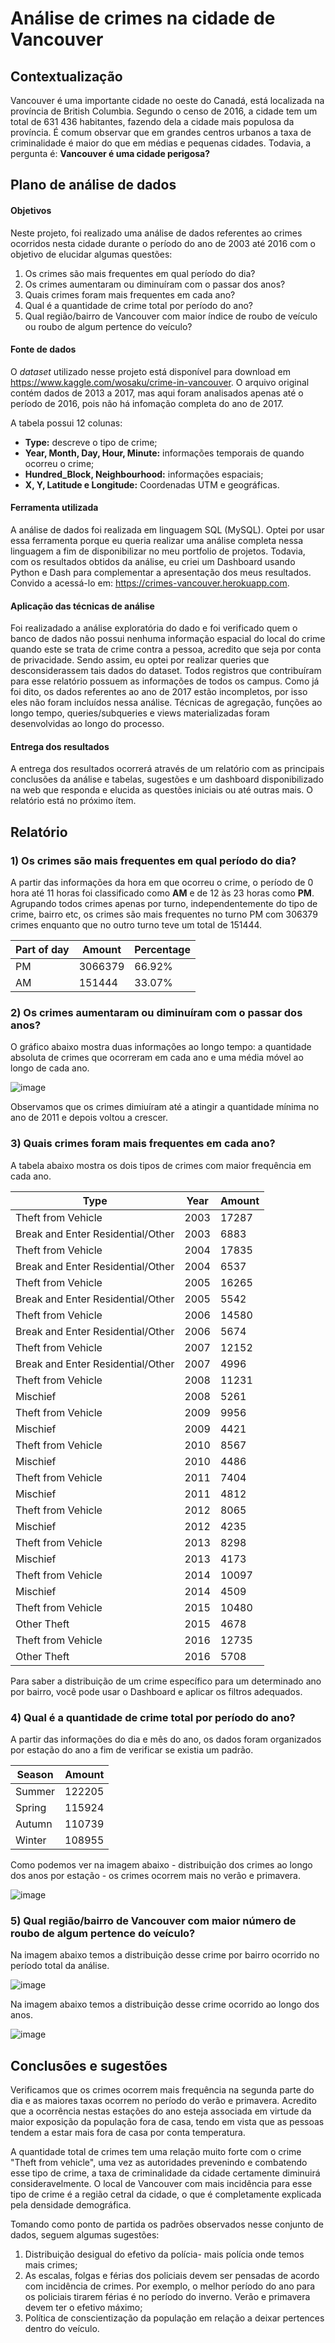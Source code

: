 # Análise de crimes na cidade de Vancouver



## Contextualização

Vancouver é uma importante cidade no oeste do Canadá, está localizada na província de British Columbia. Segundo o censo de 2016, a cidade tem um total de 631 436 habitantes, fazendo dela a cidade mais populosa da província. É comum observar que em grandes centros urbanos a taxa de criminalidade é maior do que em médias e pequenas cidades. Todavia, a pergunta é: **Vancouver é uma cidade perigosa?** 

## Plano de análise de dados
#### Objetivos

Neste projeto, foi realizado uma análise de dados referentes ao crimes ocorridos nesta cidade durante o período do ano de 2003 até 2016 com o objetivo de elucidar algumas questões:
1. Os crimes são mais frequentes em qual período do dia?
2. Os crimes aumentaram ou diminuíram com o passar dos anos?
3. Quais crimes foram mais frequentes em cada ano?
4. Qual é a quantidade de crime total por período do ano?
5. Qual região/bairro de Vancouver com maior índice de roubo de veículo ou roubo de algum pertence do veículo?

#### Fonte de dados

O *dataset* utilizado nesse projeto está disponível para download em https://www.kaggle.com/wosaku/crime-in-vancouver. O arquivo original contém dados de 2013 a 2017, mas aqui foram analisados apenas até o período de 2016, pois não há infomação completa do ano de 2017.

A tabela possui 12 colunas:
- **Type:** descreve o tipo de crime;
- **Year, Month, Day, Hour, Minute:** informações temporais de quando ocorreu o crime;
- **Hundred_Block, Neighbourhood:** informações espaciais;
- **X, Y, Latitude e Longitude:** Coordenadas UTM e geográficas.


#### Ferramenta utilizada

A análise de dados foi realizada em linguagem SQL (MySQL). Optei por usar essa ferramenta porque eu queria realizar uma análise completa nessa linguagem a fim de disponibilizar no meu portfolio de projetos. Todavia, com os resultados obtidos da análise, eu criei um Dashboard usando Python e Dash para complementar a apresentação dos meus resultados. Convido a acessá-lo em: https://crimes-vancouver.herokuapp.com. 


#### Aplicação das técnicas de análise

Foi realizadado a análise exploratória do dado e foi verificado quem o banco de dados não possui nenhuma informação espacial do local do crime quando este se trata de crime contra a pessoa, acredito que seja por conta de privacidade. Sendo assim, eu optei por realizar queries que desconsiderassem tais dados do dataset. Todos registros que contribuíram para esse relatório possuem as informações de todos os campus.  Como já foi dito, os dados referentes ao ano de 2017 estão incompletos, por isso eles não foram incluídos nessa análise. Técnicas de agregação, funções ao longo tempo, queries/subqueries e views materializadas foram desenvolvidas ao longo do processo. 

#### Entrega dos resultados

A entrega dos resultados ocorrerá através de um relatório com as principais conclusões da análise e tabelas, sugestões e um dashboard disponibilizado na web que responda e elucida as questões iniciais ou até outras mais. O relatório está no próximo ítem.


## Relatório

### 1) Os crimes são mais frequentes em qual período do dia?

A partir das informações da hora em que ocorreu o crime, o período de 0 hora até 11 horas foi classificado como **AM** e de 12 às 23 horas como **PM**. Agrupando todos crimes apenas por turno, independentemente do tipo de crime, bairro etc, os crimes são mais frequentes no turno PM com 306379 crimes enquanto que no outro turno teve um total de 151444.

| Part of day | Amount  | Percentage |
| ----------- | ------- | ---------  |
|     PM      | 3066379 |   66.92%   |
|     AM      | 151444  |   33.07%   |


### 2) Os crimes aumentaram ou diminuíram com o passar dos anos?

O gráfico abaixo mostra duas informações ao longo tempo: a quantidade absoluta de crimes que ocorreram em cada ano e uma média móvel ao longo de cada ano.

![image](https://user-images.githubusercontent.com/45640708/158600160-0537d32d-df13-4053-98e0-be12950996f0.png)

Observamos que os crimes dimiuíram até a atingir a quantidade mínima no ano de 2011 e depois voltou a crescer. 

### 3) Quais crimes foram mais frequentes em cada ano?

A tabela abaixo mostra os dois tipos de crimes com maior frequência em cada ano.

|        Type | Year    |  Amount    |
| ----------- | ------- | ---------  |
|  Theft from Vehicle     | 2003   |  17287   |
| Break and Enter Residential/Other    | 2003    | 6883 | 
 | Theft from Vehicle    | 2004    | 17835 | 
 | Break and Enter Residential/Other    | 2004    | 6537 | 
 | Theft from Vehicle    | 2005    | 16265 | 
 | Break and Enter Residential/Other    | 2005    | 5542 | 
 | Theft from Vehicle    | 2006    | 14580 | 
 | Break and Enter Residential/Other    | 2006    | 5674 | 
 | Theft from Vehicle    | 2007    | 12152 | 
 | Break and Enter Residential/Other    | 2007    | 4996 | 
 | Theft from Vehicle    | 2008    | 11231 | 
 | Mischief    | 2008    | 5261 | 
 | Theft from Vehicle    | 2009    | 9956 | 
 | Mischief    | 2009    | 4421 | 
 | Theft from Vehicle    | 2010    | 8567 | 
 | Mischief    | 2010    | 4486 | 
 | Theft from Vehicle    | 2011    | 7404 | 
 | Mischief    | 2011    | 4812 | 
 | Theft from Vehicle    | 2012    | 8065 | 
 | Mischief    | 2012    | 4235 | 
 | Theft from Vehicle    | 2013    | 8298 | 
 | Mischief    | 2013    | 4173 | 
 | Theft from Vehicle    | 2014    | 10097 | 
 | Mischief    | 2014    | 4509 | 
 | Theft from Vehicle    | 2015    | 10480 | 
 | Other Theft    | 2015    | 4678 | 
 | Theft from Vehicle    | 2016    | 12735 | 
 | Other Theft    | 2016    | 5708 | 


Para saber a distribuição de um crime específico para um determinado ano por bairro, você pode usar o Dashboard e aplicar os filtros adequados.

### 4) Qual é a quantidade de crime total por período do ano?

A partir das informações do dia e mês do ano, os dados foram organizados por estação do ano a fim de verificar se existia um padrão. 


|   Season |   Amount    |
| ----------- |  ---------  |
  | Summer  | 122205  | 
  | Spring  | 115924  | 
  | Autumn  | 110739  | 
  | Winter  | 108955  | 
  
  Como podemos ver na imagem abaixo - distribuição dos crimes ao longo dos anos por estação - os crimes ocorrem mais no verão e primavera.
  
  ![image](https://user-images.githubusercontent.com/45640708/158611950-0a2ba34a-bb87-4824-8e17-dce5ff55357a.png)

  
 ### 5) Qual região/bairro de Vancouver com maior número de roubo de algum pertence do veículo?

Na imagem abaixo temos a distribuição desse crime por bairro ocorrido no período total da análise.

![image](https://user-images.githubusercontent.com/45640708/158615534-ad151792-4cfe-4f4c-a0dd-f402e7ffcb6f.png)

Na imagem abaixo temos a distribuição desse crime ocorrido ao longo dos anos.

![image](https://user-images.githubusercontent.com/45640708/158615780-7e7e86ee-a631-4cbf-8204-8871bc705deb.png)


## Conclusões e sugestões

Verificamos que os crimes ocorrem mais frequência na segunda parte do dia e as maiores taxas ocorrem no período do verão e primavera. Acredito que a ocorrência nestas estações do ano esteja associada em virtude da maior exposição da população fora de casa, tendo em vista que as pessoas tendem a estar mais fora de casa por conta temperatura. 

A quantidade total de crimes tem uma relação muito forte com o crime "Theft from vehicle", uma vez as autoridades prevenindo e combatendo esse tipo de crime, a taxa de criminalidade da cidade certamente diminuirá consideravelmente. O local de Vancouver com mais incidência para esse tipo de crime é a região cetral da cidade, o que é completamente explicada pela densidade demográfica. 

Tomando como ponto de partida os padrões observados nesse conjunto de dados, seguem algumas sugestões:
1. Distribuição desigual do efetivo da polícia- mais polícia onde temos mais crimes;
2. As escalas, folgas e férias dos policiais devem ser pensadas de acordo com incidência de crimes. Por exemplo, o melhor período do ano para os policiais tirarem férias é no período do inverno. Verão e primavera devem ter o efetivo máximo;
3. Política de conscientização da população em relação a deixar pertences dentro do veículo.


